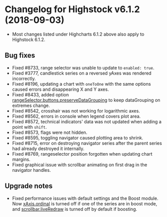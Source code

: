 # Changelog for Highstock v6.1.2 (2018-09-03)

- Most changes listed under Highcharts 6.1.2 above also apply to Highstock 6.1.2.

## Bug fixes
- Fixed #8733, range selector was unable to update to `enabled: true`.
- Fixed #3777, candlestick series on a reversed yAxes was rendered incorrectly.
- Fixed #8196, updating a chart with `oneToOne` with the same options caused errors and disappearing X and Y axes.
- Fixed #8433, added option [rangeSelector.buttons.preserveDataGrouping](https://api.highcharts.com/highstock/rangeSelector.buttons.preserveDataGrouping) to keep dataGrouping on extremes change.
- Fixed #8542, crosshair was not working for logarithmic axes.
- Fixed #8562, errors in console when legend covers plot area.
- Fixed #8572, technical indicators' data was not updated when adding a point with `shift`.
- Fixed #8573, flags were not hidden.
- Fixed #8595, toggling navigator caused plotting area to shrink.
- Fixed #8715, error on destroying navigator series after the parent series had already destroyed it internally.
- Fixed #8769, rangeselector position forgotten when updating chart margins.
- Fixed graphical issue with scrollbar animating on first drag in the navigator handles.

## Upgrade notes
- Fixed performance issues with default settings and the Boost module. Now [xAxis.ordinal](https://api.highcharts.com/highstock/xAxis.ordinal) is turned off if one of the series are in boost mode, and [scrollbar.liveRedraw](https://api.highcharts.com/highstock/scrollbar.liveRedraw) is turned off by default if boosting.
